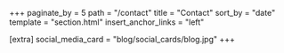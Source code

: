 +++
paginate_by = 5
path = "/contact"
title = "Contact"
sort_by = "date"
template = "section.html"
insert_anchor_links = "left"

[extra]
social_media_card = "blog/social_cards/blog.jpg"
+++